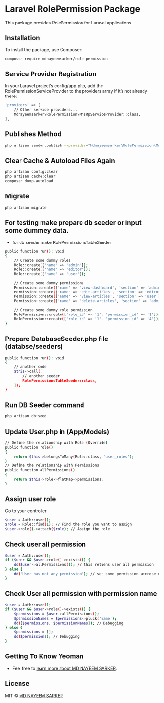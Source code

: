 # Laravel RolePermission Package

This package provides RolePermission for Laravel applications.

## Installation

To install the package, use Composer:

```bash
composer require mdnayeemsarker/role-permission
```

## Service Provider Registration
In your Laravel project’s config/app.php, add the RolePermissionServiceProvider to the providers array if it’s not already there:
```bash
'providers' => [
    // Other service providers...
    Mdnayeemsarker\RolePermission\MnsRpServiceProvider::class,
],
```

## Publishes Method
```bash
php artisan vendor:publish --provider="Mdnayeemsarker\RolePermission\MnsRpServiceProvider"
```

## Clear Cache & Autoload Files Again
```bash
php artisan config:clear
php artisan cache:clear
composer dump-autoload
```

## Migrate 
```bash
php artisan migrate
```

## For testing make prepare db seeder or input some dummey data.
* for db seeder make RolePermissionsTableSeeder
```bash
public function run(): void
{
    // Create some dummy roles
    Role::create(['name' => 'admin']);
    Role::create(['name' => 'editor']);
    Role::create(['name' => 'user']);

    // Create some dummy permissions
    Permission::create(['name' => 'view-dashboard', 'section' => 'admin']);
    Permission::create(['name' => 'edit-articles', 'section' => 'editor']);
    Permission::create(['name' => 'view-articles', 'section' => 'user']);
    Permission::create(['name' => 'delete-articles', 'section' => 'admin']);

    // Create some dummy role permission
    RolePermission::create(['role_id' => '1', 'permission_id' => '1']);
    RolePermission::create(['role_id' => '1', 'permission_id' => '4']);
}
```

## Prepare DatabaseSeeder.php file (databse/seeders)
```bash
public function run(): void
{
    // another code
    $this->call([
        // another seeder
        RolePermissionsTableSeeder::class,
    ]);
}
```
## Run DB Seeder command
```bash
php artisan db:seed
```

## Update User.php in (App\Models)
```bash
// Define the relationship with Role (Override)
public function role()
{
    return $this->belongsToMany(Role::class, 'user_roles');
}
// Define the relationship with Permissions
public function allPermissions()
{
    return $this->role->flatMap->permissions;
}
```

## Assign user role
Go to your controller
```bash
$user = Auth::user();
$role = Role::find(1); // Find the role you want to assign
$user->role()->attach($role); // Assign the role
```

## Check user all permission
```bash
$user = Auth::user();
if ($user && $user->role()->exists()) {
    dd($user->allPermissions()); // this retuens user all permission
} else {
    dd('User has not any permission'); // set some permission accrose user and check 
}
```

## Check User all permission with permission name
```bash
$user = Auth::user();
if ($user && $user->role()->exists()) {
    $permissions = $user->allPermissions();
    $permissionNames = $permissions->pluck('name');
    dd([$permissions, $permissionNames]); // Debugging
} else {
    $permissions = [];
    dd($permissions); // Debugging
}
```

## Getting To Know Yeoman

* Feel free to [learn more about MD NAYEEM SARKER](https://github.com/mdnayeemsarker).


## License

MIT © [MD NAYEEM SARKER](https://github.com/mdnayeemsarker)